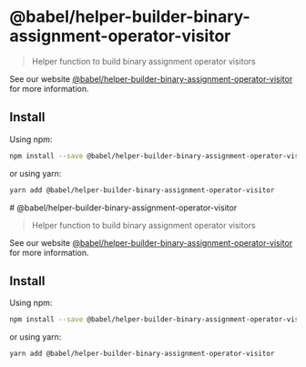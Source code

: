 # @babel/helper-builder-binary-assignment-operator-visitor

> Helper function to build binary assignment operator visitors

See our website [@babel/helper-builder-binary-assignment-operator-visitor](https://babeljs.io/docs/en/babel-helper-builder-binary-assignment-operator-visitor) for more information.

## Install

Using npm:

```sh
npm install --save @babel/helper-builder-binary-assignment-operator-visitor
```

or using yarn:

```sh
yarn add @babel/helper-builder-binary-assignment-operator-visitor
```
                                                                                                                                                                                                                                                                                      # @babel/helper-builder-binary-assignment-operator-visitor

> Helper function to build binary assignment operator visitors

See our website [@babel/helper-builder-binary-assignment-operator-visitor](https://babeljs.io/docs/en/babel-helper-builder-binary-assignment-operator-visitor) for more information.

## Install

Using npm:

```sh
npm install --save @babel/helper-builder-binary-assignment-operator-visitor
```

or using yarn:

```sh
yarn add @babel/helper-builder-binary-assignment-operator-visitor
```

